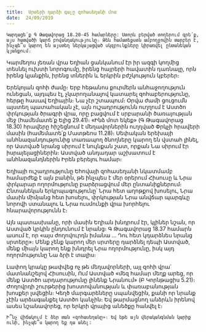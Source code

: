 ```yaml
---
title:  Սրտերի դարձի գալը զոհասեղանի մոտ
date:  24/09/2019
---
```


`Կարդացե՛ք Գ Թագավորաց 18.20-45 համարները: Ստորև բերված տողերում գրե՛ք, այս հատվածի կարճ բովանդակությունը։ Թեև համատեքստն ամբողջովին տարբեր է, ինչպե՞ս կարող են այստեղ ներկայացված սկզբունքները կիրառվել ընտանեկան կյանքում։`

Կարմեղոս լեռան վրա Եղիան ցանկանում էր իր ազգի կողմից տեսնել ուխտի նորոգումը, իրենց հայրերի հավատին դառնալը, որն իրենց կյանքին, իրենց տներին և երկրին բժշկություն կբերեր։

Երեկոյան զոհի ժամը։ Երբ հեթանոս քուրմերն անհաջողություն ունեցան, այդպես էլ, չկարողանալով կատարել զոհաբերությունը, հերթը հասավ Եղիային։ Նա չէր շտապում։ Օրվա ժամի ցուցումն այստեղ պատահական չէ, այն ուշադրությունն ուղղում է Աստծո փրկության ծրագրի վրա, որը բացվում է սրբարանի ծառայության մեջ (համեմատե՛ք Ելից 29.41)։ «Ինձ մոտ եկեք» (Գ Թագավորաց 18.30) հրավերը հիշեցնում է մեղավորներին ուղղված Փրկչի հրավերի մասին (համեմատե՛ք Մատթեոս 11.28)։ Սեփական երեխայի անհնազանդությունից տառապող ծնողները կարող են վստահ լինել, որ Աստված նրանց սիրում է նույնքան շատ, որքան Նա սիրում էր իսրայելացիներին։ Աստված անդադար աշխատում է անհնազանդներին Իրեն բերելու համար։

Եղիայի ուշադրությունը Եհովայի զոհասեղանի նկատմամբ համարժեք է այն բանին, թե ինչպես է մեր օրերում Հիսուսը և Նրա փրկարար ողորմությունը բարձրացվում մեր ընտանիքներում։ Ընտանեկան երկրպագությունը՝ Նրա հետ աղոթքով խոսելու, Նրա մասին միմյանց հետ խոսելու, փրկության Նրա անվճար պարգևը նորովի ստանալու և Նրա ուսմունքի վրա խորհելու հնարավորությունն է։

Այն պատասխանը, որի մասին Եղիան խնդրում էր, կլիներ նշան, որ Աստված կրկին ընդունում է նրանց։ Գ Թագավորաց 18.37 համարն ասում է, որ «այս ժողովուրդն իմանա ... Դու հետ կդարձնես նրանց սրտերը»։ Մենք չենք կարող մեր սրտերը դարձնել դեպի Աստված, մենք միայն կարող ենք խնդրել Նրա ողորմությունը, իսկ այդ ողորմությունը Նա ձրի է տալիս։

Լափող կրակը թափվեց ոչ թե մեղավորների, այլ զոհի վրա՝ մատնանշելով Հիսուսին, Ում Աստված «մեզ համար մեղք արեց, որ մենք Աստծո արդարությունը լինենք Նրանում» (Բ Կորնթացիս 5.21)։ Ժողովրդի շուրթերից խոստովանության և փառաբանության խոսքեր լսվեցին։ Կեղծ մարգարեները սպանվեցին, քանի որ նրանք չէին արձագանքել Աստծո կանչին։ Եվ թարմացնող անձրևն իրենով ասես նշանավորեց, որ երկրի վրայից անեծքը հանվել է։

`Ի՞նչ վիճակում է ձեր տան «զոհասեղանը»։ Եվ եթե այն վերականգնման կարիք ունի, ինչպե՞ս կարող եք դա անել:`